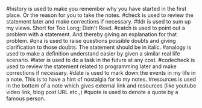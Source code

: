 #history is used to make you remember why you have started in the first place. Or the reason for you to take the notes.
#check is used to review the statement later and make corrections if necessary.
#tldr is used to sum up my views. Short for Too Long; Didn't Read.
#catch is used to point out a problem with a statement. And thereby giving an explanation for that problem.
#qna is used to raise questions possible doubts and giving clarification to those doubts. The statement should be in italic.
#analogy is used to make a definition understand easier by given a similar real life scenario.
#later is used to do a task in the future at any cost.
#codecheck is used to review the statement related to programming later and make corrections if necessary.
#date is used to mark down the events in my life in a note. This is to have a hint of nostalgia for to my notes.
#resources is used in the bottom of a note which gives external link and resources (like youtube video link, blog post URL etc.,)
#quote is used to denote a quote by a famous person.